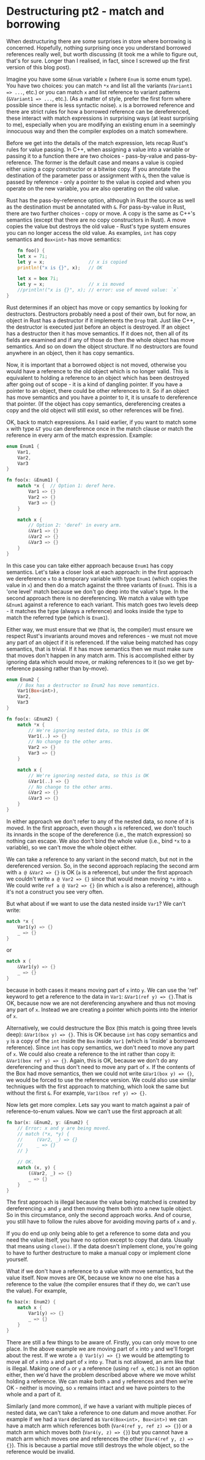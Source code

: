 # Destructuring pt2 - match and borrowing

When destructuring there are some surprises in store where borrowing is
concerned. Hopefully, nothing surprising once you understand borrowed references
really well, but worth discussing (it took me a while to figure out, that's for
sure. Longer than I realised, in fact, since I screwed up the first version of
this blog post).

Imagine you have some `&Enum` variable `x` (where `Enum` is some enum type). You
have two choices: you can match `*x` and list all the variants (`Variant1 =>
...`, etc.) or you can match `x` and list reference to variant patterns
(`&Variant1 => ...`, etc.). (As a matter of style, prefer the first form where
possible since there is less syntactic noise). `x` is a borrowed reference and
there are strict rules for how a borrowed reference can be dereferenced, these
interact with match expressions in surprising ways (at least surprising to me),
especially when you are modifying an existing enum in a seemingly innocuous way
and then the compiler explodes on a match somewhere.

Before we get into the details of the match expression, lets recap Rust's rules
for value passing. In C++, when assigning a value into a variable or passing it
to a function there are two choices - pass-by-value and pass-by-reference. The
former is the default case and means a value is copied either using a copy
constructor or a bitwise copy. If you annotate the destination of the parameter
pass or assignment with `&`, then the value is passed by reference - only a
pointer to the value is copied and when you operate on the new variable, you are
also operating on the old value.

Rust has the pass-by-reference option, although in Rust the source as well as
the destination must be annotated with `&`. For pass-by-value in Rust, there are
two further choices - copy or move. A copy is the same as C++'s semantics
(except that there are no copy constructors in Rust). A move copies the value
but destroys the old value - Rust's type system ensures you can no longer access
the old value. As examples, `int` has copy semantics and `Box<int>` has move
semantics:

```rust
    fn foo() {
    let x = 7i;
    let y = x;                // x is copied
    println!("x is {}", x);   // OK

    let x = box 7i;
    let y = x;                // x is moved
    //println!("x is {}", x); // error: use of moved value: `x`
}
```

Rust determines if an object has move or copy semantics by looking for
destructors. Destructors probably need a post of their own, but for now, an
object in Rust has a destructor if it implements the `Drop` trait. Just like
C++, the destructor is executed just before an object is destroyed. If an object
has a destructor then it has move semantics. If it does not, then all of its
fields are examined and if any of those do then the whole object has move
semantics. And so on down the object structure. If no destructors are found
anywhere in an object, then it has copy semantics.

Now, it is important that a borrowed object is not moved, otherwise you would
have a reference to the old object which is no longer valid. This is equivalent
to holding a reference to an object which has been destroyed after going out of
scope - it is a kind of dangling pointer. If you have a pointer to an object,
there could be other references to it. So if an object has move semantics and
you have a pointer to it, it is unsafe to dereference that pointer. (If the
object has copy semantics, dereferencing creates a copy and the old object will
still exist, so other references will be fine).

OK, back to match expressions. As I said earlier, if you want to match some `x`
with type `&T` you can dereference once in the match clause or match the
reference in every arm of the match expression. Example:

```rust
enum Enum1 {
    Var1,
    Var2,
    Var3
}

fn foo(x: &Enum1) {
    match *x {  // Option 1: deref here.
        Var1 => {}
        Var2 => {}
        Var3 => {}
    }

    match x {
        // Option 2: 'deref' in every arm.
        &Var1 => {}
        &Var2 => {}
        &Var3 => {}
    }
}
```

In this case you can take either approach because `Enum1` has copy semantics.
Let's take a closer look at each approach: in the first approach we dereference
`x` to a temporary variable with type `Enum1` (which copies the value in `x`)
and then do a match against the three variants of `Enum1`. This is a 'one level'
match because we don't go deep into the value's type. In the second approach
there is no dereferencing. We match a value with type `&Enum1` against a
reference to each variant. This match goes two levels deep - it matches the type
(always a reference) and looks inside the type to match the referred type (which
is `Enum1`).

Either way, we must ensure that we (that is, the compiler) must ensure we
respect Rust's invariants around moves and references - we must not move any
part of an object if it is referenced. If the value being matched has copy
semantics, that is trivial. If it has move semantics then we must make sure that
moves don't happen in any match arm. This is accomplished either by ignoring
data which would move, or making references to it (so we get by-reference
passing rather than by-move).

```rust
enum Enum2 {
    // Box has a destructor so Enum2 has move semantics.
    Var1(Box<int>),
    Var2,
    Var3
}

fn foo(x: &Enum2) {
    match *x {
        // We're ignoring nested data, so this is OK
        Var1(..) => {}
        // No change to the other arms.
        Var2 => {}
        Var3 => {}
    }

    match x {
        // We're ignoring nested data, so this is OK
        &Var1(..) => {}
        // No change to the other arms.
        &Var2 => {}
        &Var3 => {}
    }
}
```

In either approach we don't refer to any of the nested data, so none of it is
moved. In the first approach, even though `x` is referenced, we don't touch its
innards in the scope of the dereference (i.e., the match expression) so nothing
can escape. We also don't bind the whole value (i.e., bind `*x` to a variable),
so we can't move the whole object either.

We can take a reference to any variant in the second match, but not in the
dereferenced version. So, in the second approach replacing the second arm with `a
@ &Var2 => {}` is OK (`a` is a reference), but under the first approach we
couldn't write `a @ Var2 => {}` since that would mean moving `*x` into `a`. We
could write `ref a @ Var2 => {}` (in which `a` is also a reference), although
it's not a construct you see very often.

But what about if we want to use the data nested inside `Var1`? We can't write:

```rust
match *x {
    Var1(y) => {}
    _ => {}
}
```

or

```rust
match x {
    &Var1(y) => {}
    _ => {}
}
```

because in both cases it means moving part of `x` into `y`. We can use the 'ref'
keyword to get a reference to the data in `Var1`: `&Var1(ref y) => {}`.That is
OK, because now we are not dereferencing anywhere and thus not moving any part
of `x`. Instead we are creating a pointer which points into the interior of `x`.

Alternatively, we could destructure the Box (this match is going three levels
deep): `&Var1(box y) => {}`. This is OK because `int` has copy semantics and `y`
is a copy of the `int` inside the `Box` inside `Var1` (which is 'inside' a
borrowed reference). Since `int` has copy semantics, we don't need to move any
part of `x`. We could also create a reference to the int rather than copy it:
`&Var1(box ref y) => {}`. Again, this is OK, because we don't do any
dereferencing and thus don't need to move any part of `x`. If the contents of
the Box had move semantics, then we could not write `&Var1(box y) => {}`, we
would be forced to use the reference version. We could also use similar
techniques with the first approach to matching, which look the same but without
the first `&`. For example, `Var1(box ref y) => {}`.

Now lets get more complex. Lets say you want to match against a pair of
reference-to-enum values. Now we can't use the first approach at all:

```rust
fn bar(x: &Enum2, y: &Enum2) {
    // Error: x and y are being moved.
    // match (*x, *y) {
    //     (Var2, _) => {}
    //     _ => {}
    // }

    // OK.
    match (x, y) {
        (&Var2, _) => {}
        _ => {}
    }
}
```

The first approach is illegal because the value being matched is created by
dereferencing `x` and `y` and then moving them both into a new tuple object. So
in this circumstance, only the second approach works. And of course, you still
have to follow the rules above for avoiding moving parts of `x` and `y`.

If you do end up only being able to get a reference to some data and you need
the value itself, you have no option except to copy that data. Usually that
means using `clone()`. If the data doesn't implement clone, you're going to have
to further destructure to make a manual copy or implement clone yourself.

What if we don't have a reference to a value with move semantics, but the value
itself. Now moves are OK, because we know no one else has a reference to the
value (the compiler ensures that if they do, we can't use the value). For
example,

```rust
fn baz(x: Enum2) {
    match x {
        Var1(y) => {}
        _ => {}
    }
}
```

There are still a few things to be aware of. Firstly, you can only move to one
place. In the above example we are moving part of `x` into `y` and we'll forget
about the rest. If we wrote `a @ Var1(y) => {}` we would be attempting to move
all of `x` into `a` and part of `x` into `y`. That is not allowed, an arm like
that is illegal. Making one of `a` or `y` a reference (using `ref a`, etc.) is
not an option either, then we'd have the problem described above where we move
whilst holding a reference. We can make both `a` and `y` references and then
we're OK - neither is moving, so `x` remains intact and we have pointers to the
whole and a part of it.

Similarly (and more common), if we have a variant with multiple pieces of nested
data, we can't take a reference to one datum and move another. For example if we
had a `Var4` declared as `Var4(Box<int>, Box<int>)` we can have a match arm
which references both (`Var4(ref y, ref z) => {}`) or a match arm which moves
both (`Var4(y, z) => {}`) but you cannot have a match arm which moves one and
references the other (`Var4(ref y, z) => {}`). This is because a partial move
still destroys the whole object, so the reference would be invalid.
